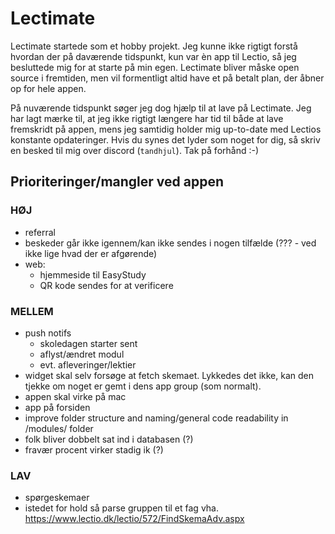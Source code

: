 # Lectimate
Lectimate startede som et hobby projekt. Jeg kunne ikke rigtigt forstå hvordan der på daværende tidspunkt, kun var èn app til Lectio, så jeg besluttede mig for at starte på min egen. Lectimate bliver måske open source i fremtiden, men vil formentligt altid have et på betalt plan, der åbner op for hele appen. 

På nuværende tidspunkt søger jeg dog hjælp til at lave på Lectimate. Jeg har lagt mærke til, at jeg ikke rigtigt længere har tid til både at lave fremskridt på appen, mens jeg samtidig holder mig up-to-date med Lectios konstante opdateringer. Hvis du synes det lyder som noget for dig, så skriv en besked til mig over discord (`tandhjul`). Tak på forhånd :-)

## Prioriteringer/mangler ved appen

### __HØJ__
- referral
- beskeder går ikke igennem/kan ikke sendes i nogen tilfælde (??? - ved ikke lige hvad der er afgørende)
- web:
  - hjemmeside til EasyStudy
  - QR kode sendes for at verificere

### __MELLEM__
- push notifs
  - skoledagen starter sent
  - aflyst/ændret modul
  - evt. afleveringer/lektier
- widget skal selv forsøge at fetch skemaet. Lykkedes det ikke, kan den tjekke om noget er gemt i dens app group (som normalt).
- appen skal virke på mac
- app på forsiden
- improve folder structure and naming/general code readability in /modules/ folder
- folk bliver dobbelt sat ind i databasen (?)
- fravær procent virker stadig ik (?)

### __LAV__
- spørgeskemaer
- istedet for hold så parse gruppen til et fag vha. https://www.lectio.dk/lectio/572/FindSkemaAdv.aspx
